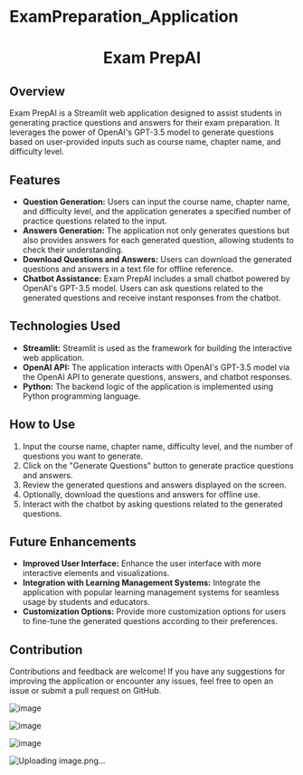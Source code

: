 # ExamPreparation_Application

<!DOCTYPE html>
<html lang="en">
<head>
  <meta charset="UTF-8">
  <meta name="viewport" content="width=device-width, initial-scale=1.0">

</head>
<body>
  <h1 style="text-align: center;">Exam PrepAI</h1>

  <h2>Overview</h2>
  <p>Exam PrepAI is a Streamlit web application designed to assist students in generating practice questions and answers for their exam preparation. It leverages the power of OpenAI's GPT-3.5 model to generate questions based on user-provided inputs such as course name, chapter name, and difficulty level.</p>

  <h2>Features</h2>
  <ul>
    <li><strong>Question Generation:</strong> Users can input the course name, chapter name, and difficulty level, and the application generates a specified number of practice questions related to the input.</li>
    <li><strong>Answers Generation:</strong> The application not only generates questions but also provides answers for each generated question, allowing students to check their understanding.</li>
    <li><strong>Download Questions and Answers:</strong> Users can download the generated questions and answers in a text file for offline reference.</li>
    <li><strong>Chatbot Assistance:</strong> Exam PrepAI includes a small chatbot powered by OpenAI's GPT-3.5 model. Users can ask questions related to the generated questions and receive instant responses from the chatbot.</li>
  </ul>

  <h2>Technologies Used</h2>
  <ul>
    <li><strong>Streamlit:</strong> Streamlit is used as the framework for building the interactive web application.</li>
    <li><strong>OpenAI API:</strong> The application interacts with OpenAI's GPT-3.5 model via the OpenAI API to generate questions, answers, and chatbot responses.</li>
    <li><strong>Python:</strong> The backend logic of the application is implemented using Python programming language.</li>
  </ul>

  <h2>How to Use</h2>
  <ol>
    <li>Input the course name, chapter name, difficulty level, and the number of questions you want to generate.</li>
    <li>Click on the "Generate Questions" button to generate practice questions and answers.</li>
    <li>Review the generated questions and answers displayed on the screen.</li>
    <li>Optionally, download the questions and answers for offline use.</li>
    <li>Interact with the chatbot by asking questions related to the generated questions.</li>
  </ol>

  <h2>Future Enhancements</h2>
  <ul>
    <li><strong>Improved User Interface:</strong> Enhance the user interface with more interactive elements and visualizations.</li>
    <li><strong>Integration with Learning Management Systems:</strong> Integrate the application with popular learning management systems for seamless usage by students and educators.</li>
    <li><strong>Customization Options:</strong> Provide more customization options for users to fine-tune the generated questions according to their preferences.</li>
  </ul>

  <h2>Contribution</h2>
  <p>Contributions and feedback are welcome! If you have any suggestions for improving the application or encounter any issues, feel free to open an issue or submit a pull request on GitHub.</p>
</body>
</html>


![image](https://github.com/gurpreetsingh1111/ExamPreparation_Application/assets/84591513/ecb6362e-3793-4bec-8153-15bf2da0e1b1)

![image](https://github.com/gurpreetsingh1111/ExamPreparation_Application/assets/84591513/af761296-a1ca-4b38-b482-7579d5a4fb84)

![image](https://github.com/gurpreetsingh1111/ExamPreparation_Application/assets/84591513/8c72a588-70d6-49a7-9273-71d4803884cf)

![Uploading image.png…]()
